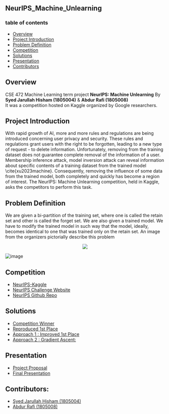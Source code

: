 ## NeurIPS_Machine_Unlearning

### table of contents
   * [Overview](#overview)
   * [Project Introduction](#intro)
   * [Problem Definition](#def)
   * [Competition](#comp)
   * [Solutions](#soln)
   * [Presentation](#present)
   * [Contributors](#cont)

## Overview<a name="overview"></a>
   CSE 472 Machine Learning term project <b>NeurIPS: Machine Unlearning</b> By <b>Syed Jarullah Hisham (1805004)</b> & <b>Abdur Rafi (1805008)</b><br />
   It was a competition hosted on Kaggle organized by Google researchers.

## Project Introduction<a name="intro"></a>
   With rapid growth of AI, more and more rules and regulations are being introduced concerning user privacy and security. These rules and regulations grant users with the right to be forgotten, 
   leading to a new type of request - to delete information. Unfortunately, removing from the training dataset does not guarantee complete removal of the information of a user. Membership inference attack,
   model inversion attack can reveal information about specific contents of a training dataset from the trained model \cite{xu2023machine}. Consequently, removing the influence of some data from the trained 
   model, both completely and quickly has become a region of interest. The NeurIPS: Machine Unlearning competition, held in Kaggle, asks the competitors to perform this task. 

## Problem Definition<a name="def"></a>
   We are given a bi-partition of the training set, where one is called the retain set and other is called the forget set. We are also given a trained model. 
   We have to modify the trained model in such way that the model, ideally, becomes identical to one that was trained only on the retain set. An image from the organizers pictorially describe this problem
   <p align="center">
    <img src="https://github.com/hishamcse/NeurIPS_Machine_Unlearning/assets/60782190/bbbb9a57-56cb-4d22-9d86-226a4aab9e71"/>
   </p>
   
   ![image](https://github.com/hishamcse/NeurIPS_Machine_Unlearning/assets/60782190/bbbb9a57-56cb-4d22-9d86-226a4aab9e71)

## Competition<a name="comp"></a>
   * [NeurIPS-Kaggle](https://www.kaggle.com/competitions/neurips-2023-machine-unlearning)
   * [NeurIPS Challenge Website](https://unlearning-challenge.github.io/)
   * [NeurIPS Github Repo](https://github.com/unlearning-challenge/starting-kit)

## Solutions<a name="soln"></a>
   * [Competition Winner](https://www.kaggle.com/competitions/neurips-2023-machine-unlearning/discussion/458721)
   * [Reproduced 1st Place](https://www.kaggle.com/code/syedjarullahhisham/neurips-machine-unlearning-improved-scl?scriptVersionId=158595208)
   * [Approach 1 : Improved 1st Place](https://www.kaggle.com/code/syedjarullahhisham/neurips-machine-unlearning-improved-scl?scriptVersionId=163792309)
   * [Approach 2 : Gradient Ascent:](https://www.kaggle.com/code/abdurrafi08236/neurips-machine-unlearning-gradient-ascent?scriptVersionId=164117975)

## Presentation<a name="present"></a>
   * [Project Proposal](https://github.com/hishamcse/NeurIPS_Machine_Unlearning/tree/main/Project%20Proposal)
   * [Final Presentation](https://github.com/hishamcse/NeurIPS_Machine_Unlearning/tree/main/Project%20Final%20Presentation)

## Contributors:<a name="cont"></a>
   * [Syed Jarullah Hisham (1805004)](https://hishamcse.github.io/)
   * [Abdur Rafi (1805008)](https://github.com/abdur-rafi)
   
   
